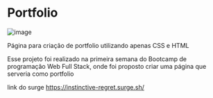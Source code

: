 # Portfolio

![image](https://user-images.githubusercontent.com/81276751/125130732-dc16bc00-e0d7-11eb-8593-e00e69abc7ca.png)


Página para criação de portfolio utilizando apenas CSS e HTML

Esse projeto foi realizado na primeira semana do Bootcamp de programação Web Full Stack, onde foi proposto criar uma página que serveria como portfolio

link do surge https://instinctive-regret.surge.sh/
